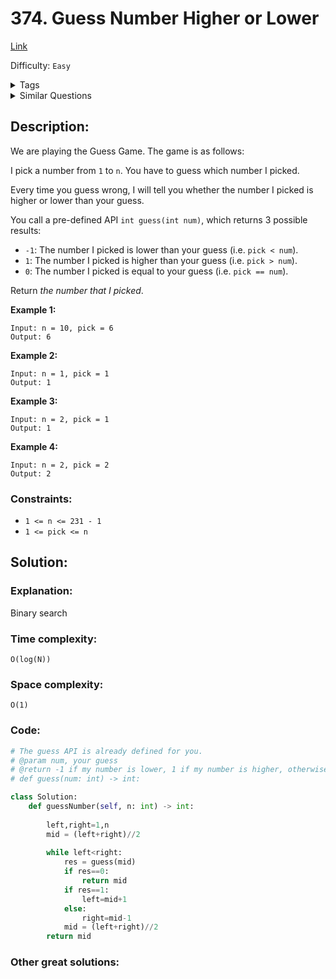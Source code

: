 # 374. Guess Number Higher or Lower
[Link](https://leetcode.com/problems/guess-number-higher-or-lower/)

Difficulty: `Easy`

<details>
<summary> Tags</summary>

`Binary Search`
</details>

<details>
<summary> Similar Questions</summary>

[First Bad Version](https://leetcode.com/problems/first-bad-version/)	`Easy`

[Guess Number Higher or Lower II](https://leetcode.com/problems/guess-number-higher-or-lower-ii/)	`Medium`

[Find K Closest Elements](https://leetcode.com/problems/find-k-closest-elements/)	`Medium`


</details>

## Description:  
We are playing the Guess Game. The game is as follows:

I pick a number from `1` to `n`. You have to guess which number I picked.

Every time you guess wrong, I will tell you whether the number I picked is
higher or lower than your guess.

You call a pre-defined API `int guess(int num)`, which returns 3 possible
results:

  * `-1`: The number I picked is lower than your guess (i.e. `pick < num`).
  * `1`: The number I picked is higher than your guess (i.e. `pick > num`).
  * `0`: The number I picked is equal to your guess (i.e. `pick == num`).

Return _the number that I picked_.



**Example 1:**

    
    
    Input: n = 10, pick = 6
    Output: 6
    

**Example 2:**

    
    
    Input: n = 1, pick = 1
    Output: 1
    

**Example 3:**

    
    
    Input: n = 2, pick = 1
    Output: 1
    

**Example 4:**

    
    
    Input: n = 2, pick = 2
    Output: 2
    



### Constraints:

  * `1 <= n <= 231 - 1`
  * `1 <= pick <= n`



## Solution:  


### Explanation:  

Binary search

### Time complexity:  
`O(log(N))`  


### Space complexity:  
`O(1)`


### Code:  
```python
# The guess API is already defined for you.
# @param num, your guess
# @return -1 if my number is lower, 1 if my number is higher, otherwise return 0
# def guess(num: int) -> int:

class Solution:
    def guessNumber(self, n: int) -> int:
        
        left,right=1,n
        mid = (left+right)//2
        
        while left<right:
            res = guess(mid)
            if res==0:
                return mid
            if res==1:
                left=mid+1
            else:
                right=mid-1
            mid = (left+right)//2
        return mid
```


### Other great solutions:

